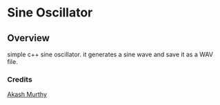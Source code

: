 # Sine Oscillator

## Overview

simple c++ sine oscillator. it generates a sine wave and save it as a WAV file.

### Credits
[Akash Murthy](https://www.youtube.com/watch?v=qqjvB_VxMRM)

